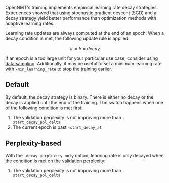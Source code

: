 OpenNMT's training implements empirical learning rate decay strategies. Experiences showed that using stochastic gradient descent (SGD) and a decay strategy yield better performance than optimization methods with adaptive learning rates.

Learning rate updates are always computed at the end of an epoch. When a decay condition is met, the following update rule is applied:

$$lr = lr \times decay$$

If an epoch is a too large unit for your particular use case, consider using [data sampling](sampling.md). Additionally, it may be useful to set a minimum learning rate with `-min_learning_rate` to stop the training earlier.

## Default

By default, the decay strategy is binary. There is either no decay or the decay is applied until the end of the training. The switch happens when one of the following condition is met first:

1. The validation perplexity is not improving more than `-start_decay_ppl_delta`
2. The current epoch is past `-start_decay_at`

## Perplexity-based

With the `-decay perplexity_only` option, learning rate is only decayed when the condition is met on the validation perplexity:

1. The validation perplexity is not improving more than `-start_decay_ppl_delta`
